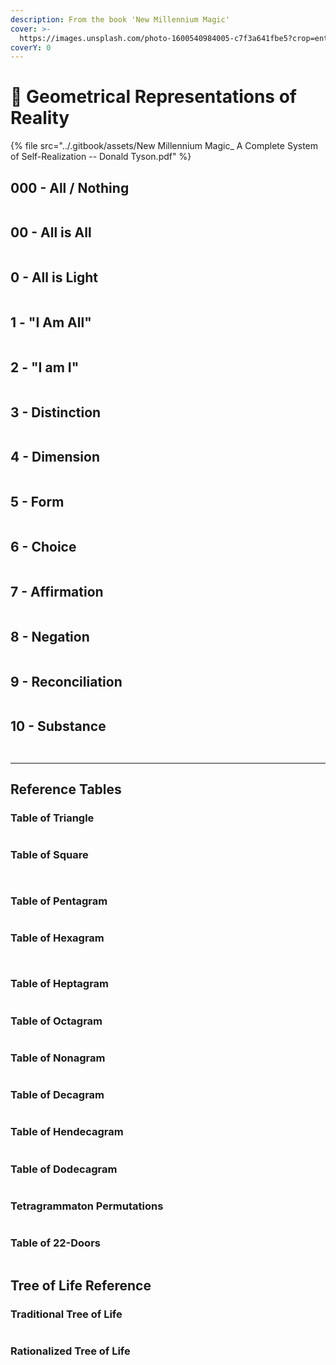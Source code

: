 ```yaml
---
description: From the book 'New Millennium Magic'
cover: >-
  https://images.unsplash.com/photo-1600540984005-c7f3a641fbe5?crop=entropy&cs=srgb&fm=jpg&ixid=M3wxOTcwMjR8MHwxfHNlYXJjaHwzfHxHZW9tZXRyeXxlbnwwfHx8fDE3MTk2NzUxODh8MA&ixlib=rb-4.0.3&q=85
coverY: 0
---
```


# 🔳 Geometrical Representations of Reality

{% file src="../.gitbook/assets/New Millennium Magic_ A Complete System of Self-Realization -- Donald Tyson.pdf" %}

## 000 - All / Nothing

<figure><img src="../.gitbook/assets/image (162).png" alt=""><figcaption></figcaption></figure>

## 00 - All is All

<figure><img src="../.gitbook/assets/image (163).png" alt=""><figcaption></figcaption></figure>

## 0 - All is Light

<figure><img src="../.gitbook/assets/image (164).png" alt=""><figcaption></figcaption></figure>

## 1 - "I Am All"

<figure><img src="../.gitbook/assets/image (150).png" alt=""><figcaption></figcaption></figure>

## 2 - "I am I"

<figure><img src="../.gitbook/assets/image (151).png" alt=""><figcaption></figcaption></figure>

## 3 - Distinction

<figure><img src="../.gitbook/assets/image (152).png" alt=""><figcaption></figcaption></figure>

## 4 - Dimension

<figure><img src="../.gitbook/assets/image (153).png" alt=""><figcaption></figcaption></figure>

## 5 - Form

<figure><img src="../.gitbook/assets/image (154).png" alt=""><figcaption></figcaption></figure>

## 6 - Choice

<figure><img src="../.gitbook/assets/image (155).png" alt=""><figcaption></figcaption></figure>

## 7 - Affirmation

<figure><img src="../.gitbook/assets/image (156).png" alt=""><figcaption></figcaption></figure>

## 8 - Negation

<figure><img src="../.gitbook/assets/image (157).png" alt=""><figcaption></figcaption></figure>

## 9 - Reconciliation

<figure><img src="../.gitbook/assets/image (159).png" alt=""><figcaption></figcaption></figure>

## 10 - Substance

<figure><img src="../.gitbook/assets/image (160).png" alt=""><figcaption></figcaption></figure>

<figure><img src="../.gitbook/assets/image (161).png" alt=""><figcaption></figcaption></figure>

***

## Reference Tables

### Table of Triangle

<figure><img src="../.gitbook/assets/image (165).png" alt=""><figcaption></figcaption></figure>

### Table of Square

<figure><img src="../.gitbook/assets/image (166).png" alt=""><figcaption></figcaption></figure>

<figure><img src="../.gitbook/assets/image (167).png" alt=""><figcaption></figcaption></figure>

### Table of Pentagram

<figure><img src="../.gitbook/assets/image (168).png" alt=""><figcaption></figcaption></figure>

### Table of Hexagram

<figure><img src="../.gitbook/assets/image (169).png" alt=""><figcaption></figcaption></figure>

<figure><img src="../.gitbook/assets/image (170).png" alt=""><figcaption></figcaption></figure>

### Table of Heptagram

<figure><img src="../.gitbook/assets/image (171).png" alt=""><figcaption></figcaption></figure>

### Table of Octagram

<figure><img src="../.gitbook/assets/image (172).png" alt=""><figcaption></figcaption></figure>

### Table of Nonagram

<figure><img src="../.gitbook/assets/image (173).png" alt=""><figcaption></figcaption></figure>

### Table of Decagram

<figure><img src="../.gitbook/assets/image (174).png" alt=""><figcaption></figcaption></figure>

### Table of Hendecagram

<figure><img src="../.gitbook/assets/image (175).png" alt=""><figcaption></figcaption></figure>

### Table of Dodecagram

<figure><img src="../.gitbook/assets/image (176).png" alt=""><figcaption></figcaption></figure>

### Tetragrammaton Permutations

<figure><img src="../.gitbook/assets/image (177).png" alt=""><figcaption></figcaption></figure>

### Table of 22-Doors

<figure><img src="../.gitbook/assets/image (5).png" alt=""><figcaption></figcaption></figure>

## Tree of Life Reference

### Traditional Tree of Life

<figure><img src="../.gitbook/assets/image (1) (1).png" alt=""><figcaption></figcaption></figure>

### Rationalized Tree of Life

<figure><img src="../.gitbook/assets/image (2) (1).png" alt=""><figcaption></figcaption></figure>